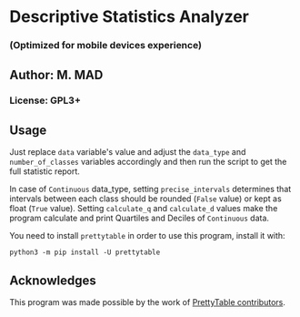 # Descriptive Statistics Analyzer
### (Optimized for mobile devices experience)

## Author: M. MAD
### License: GPL3+

## Usage
Just replace `data` variable's value and adjust the `data_type` and
`number_of_classes` variables accordingly and then run the script to get the
full statistic report.

In case of `Continuous` data_type, setting `precise_intervals` determines that
intervals between each class should be rounded (`False` value) or kept as
float (`True` value). Setting `calculate_q` and `calculate_d` values make the
program calculate and print Quartiles and Deciles of `Continuous` data.

You need to install `prettytable` in order to use this program, install it with:
```shell
python3 -m pip install -U prettytable
```

## Acknowledges
This program was made possible by the work of [PrettyTable contributors](https://github.com/jazzband/prettytable).
